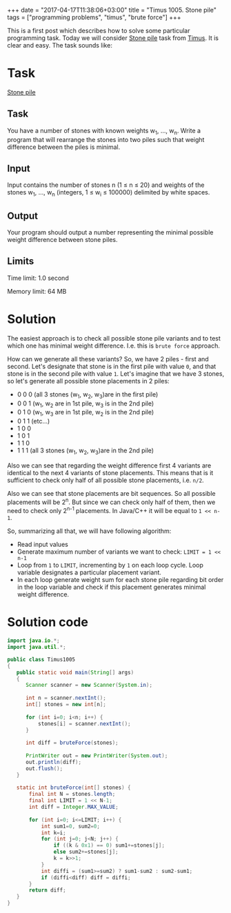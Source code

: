 +++
date = "2017-04-17T11:38:06+03:00"
title = "Timus 1005. Stone pile"
tags = ["programming problems", "timus", "brute force"]
+++

This is a first post which describes how to solve some particular programming task. Today we will consider 
[Stone pile](http://acm.timus.ru/problem.aspx?space=1&num=1005) task from [Timus](http://acm.timus.ru/). 
It is clear and easy. The task sounds like: 

# Task 

[Stone pile](http://acm.timus.ru/problem.aspx?space=1&num=1005)

## Task

You have a number of stones with known weights w<sub>1</sub>, …, w<sub>n</sub>. 
Write a program that will rearrange the stones into two piles 
such that weight difference between the piles is minimal.

## Input

Input contains the number of stones n (1 ≤ n ≤ 20) and weights of the stones w<sub>1</sub>, …, w<sub>n</sub> 
(integers, 1 ≤ w<sub>i</sub> ≤ 100000) delimited by white spaces.

## Output
Your program should output a number representing the minimal possible weight difference between stone piles.

## Limits

Time limit: 1.0 second

Memory limit: 64 MB

# Solution

The easiest approach is to check all possible stone pile variants and to test which one has minimal weight difference. 
I.e. this is `brute force` approach.

How can we generate all these variants? So, we have 2 piles - first and second. 
Let's designate that stone is in the first pile with value `0`, and that stone is in the second pile with value `1`. 
Let's imagine that we have 3 stones, so let's generate all possible stone placements in 2 piles: 

* 0 0 0 (all 3 stones (w<sub>1</sub>, w<sub>2</sub>, w<sub>3</sub>)are in the first pile)
* 0 0 1 (w<sub>1</sub>, w<sub>2</sub> are in 1st pile, w<sub>3</sub> is in the 2nd pile)
* 0 1 0 (w<sub>1</sub>, w<sub>3</sub> are in 1st pile, w<sub>2</sub> is in the 2nd pile)
* 0 1 1 (etc...)
* 1 0 0 
* 1 0 1
* 1 1 0
* 1 1 1 (all 3 stones (w<sub>1</sub>, w<sub>2</sub>, w<sub>3</sub>)are in the 2nd pile)

Also we can see that regarding the weight difference first 4 variants are identical to the next 4 variants of stone 
placements. This means that is it sufficient to check only half of all possible stone placements, i.e. `n/2`. 

Also we can see that stone placements are bit sequences. So all possible placements will be 2<sup>n</sup>. 
But since we can check only half of them, then we need to check only 2<sup>n-1</sup> placements. 
In Java/C++ it will be equal to `1 << n-1`.

So, summarizing all that, we will have following algorithm:

* Read input values
* Generate maximum number of variants we want to check: `LIMIT = 1 << n-1`
* Loop from `1` to `LIMIT`, incrementing by `1` on each loop cycle. Loop variable designates a particular placement variant.
* In each loop generate weight sum for each stone pile regarding bit order in the loop variable and check if this placement generates minimal weight difference.

# Solution code

```java
import java.io.*;
import java.util.*;

public class Timus1005
{
   public static void main(String[] args)
   {
      Scanner scanner = new Scanner(System.in);
      
      int n = scanner.nextInt();
      int[] stones = new int[n];
      
      for (int i=0; i<n; i++) {
          stones[i] = scanner.nextInt();
      }
      
      int diff = bruteForce(stones);
      
      PrintWriter out = new PrintWriter(System.out);
      out.println(diff);
      out.flush();
   }
   
   static int bruteForce(int[] stones) {
       final int N = stones.length;
       final int LIMIT = 1 << N-1;
       int diff = Integer.MAX_VALUE;
       
       for (int i=0; i<=LIMIT; i++) {
           int sum1=0, sum2=0;
           int k=i;
           for (int j=0; j<N; j++) {
               if ((k & 0x1) == 0) sum1+=stones[j];
               else sum2+=stones[j];
               k = k>>1;
           }
           int diffi = (sum1>=sum2) ? sum1-sum2 : sum2-sum1;
           if (diffi<diff) diff = diffi;
       }
       return diff;
   }
}
```

